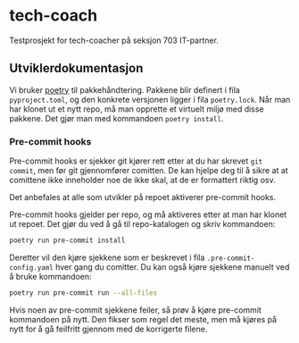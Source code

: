 # tech-coach

Testprosjekt for tech-coacher på seksjon 703 IT-partner.

## Utviklerdokumentasjon

Vi bruker [poetry](https://python-poetry.org/docs/) til pakkehåndtering. Pakkene blir
definert i fila `pyproject.toml`, og den konkrete versjonen ligger i fila
`poetry.lock`. Når man har klonet ut et nytt repo, må man opprette et virtuelt miljø
med disse pakkene. Det gjør man med kommandoen `poetry install`.

### Pre-commit hooks

Pre-commit hooks er sjekker git kjører rett etter at du har skrevet `git commit`, men
før git gjennomfører comitten. De kan hjelpe deg til å sikre at at comittene ikke
inneholder noe de ikke skal, at de er formattert riktig osv.

Det anbefales at alle som utvikler på repoet aktiverer pre-commit hooks.

Pre-commit hooks gjelder per repo, og må aktiveres etter at man har klonet ut repoet.
Det gjør du ved å gå til repo-katalogen og skriv kommandoen:

```bash
poetry run pre-commit install
```

Deretter vil den kjøre sjekkene som er beskrevet i fila `.pre-commit-config.yaml` hver
gang du comitter. Du kan også kjøre sjekkene manuelt ved å bruke kommandoen:

```bash
poetry run pre-commit run --all-files
```

Hvis noen av pre-commit sjekkene feiler, så prøv å kjøre pre-commit kommandoen på nytt.
Den fikser som regel det meste, men må kjøres på nytt for å gå feilfritt gjennom med de
korrigerte filene.
